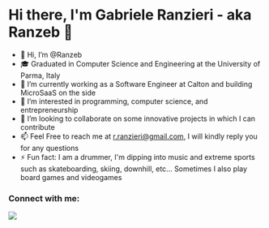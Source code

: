 # Hi there, I'm Gabriele Ranzieri - aka Ranzeb 👋 

- 👋 Hi, I’m @Ranzeb
- 🎓 Graduated in Computer Science and Engineering at the University of Parma, Italy
- 🔭 I’m currently working as a Software Engineer at Calton and building MicroSaaS on the side
- 👀 I’m interested in programming, computer science, and entrepreneurship
- 💞️ I’m looking to collaborate on some innovative projects in which I can contribute
- 📫 Feel Free to reach me at r.ranzieri@gmail.com, I will kindly reply you for any questions
- ⚡ Fun fact: I am a drummer, I'm dipping into music and extreme sports such as skateboarding, skiing, downhill, etc... Sometimes I also play board games and videogames

### Connect with me:

<a href="https://www.linkedin.com/in/gabriele-ranzieri-47a219151"><img src="https://img.shields.io/badge/LinkedIn-0077B5?style=for-the-badge&logo=linkedin&logoColor=white" /> </a>
